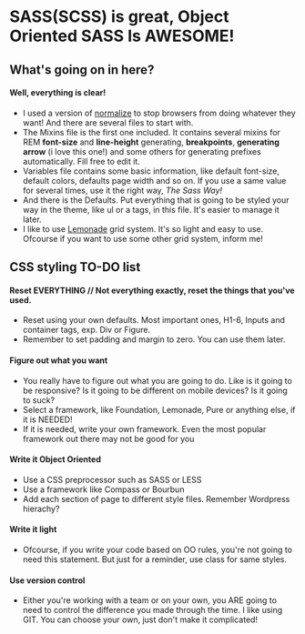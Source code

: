 # SASS(SCSS) is great, Object Oriented SASS Is AWESOME!
## What's going on in here?
#### Well, everything is clear! 
- I used a version of [normalize](https://github.com/kristerkari/normalize.scss) to stop browsers from doing whatever they want! And there are several files to start with.
- The Mixins file is the first one included. It contains several mixins for REM **font-size** and **line-height** generating, **breakpoints**, **generating arrow** (i love this one!) and some others for generating prefixes automatically. Fill free to edit it.
- Variables file contains some basic information, like default font-size, default colors, defaults page width and so on. If you use a same value for several times, use it the right way, *The Sass Way!*
- And there is the Defaults. Put everything that is going to be styled your way in the theme, like ul or a tags, in this file. It's easier to manage it later.
- I like to use [Lemonade](https://github.com/dope/lemonade) grid system. It's so light and easy to use. Ofcourse if you want to use some other grid system, inform me!

## CSS styling TO-DO list

#### Reset EVERYTHING // Not everything exactly, reset the things that you've used.
- Reset using your own defaults. Most important ones, H1-6, Inputs and container tags, exp. Div or Figure.
- Remember to set padding and margin to zero. You can use them later.

#### Figure out what you want
- You really have to figure out what you are going to do. Like is it going to be responsive? Is it going to be different on mobile devices? Is it going to suck?
- Select a framework, like Foundation, Lemonade, Pure or anything else, if it is NEEDED!
- If it is needed, write your own framework. Even the most popular framework out there may not be good for you

#### Write it Object Oriented
- Use a CSS preprocessor such as SASS or LESS
- Use a framework like Compass or Bourbun
- Add each section of page to different style files. Remember Wordpress hierachy?

#### Write it light
- Ofcourse, if you write your code based on OO rules, you're not going to need this statement. But just for a reminder, use class for same styles.

#### Use version control
- Either you're working with a team or on your own, you ARE going to need to control the difference you made through the time. I like using GIT. You can choose your own, just don't make it complicated!

